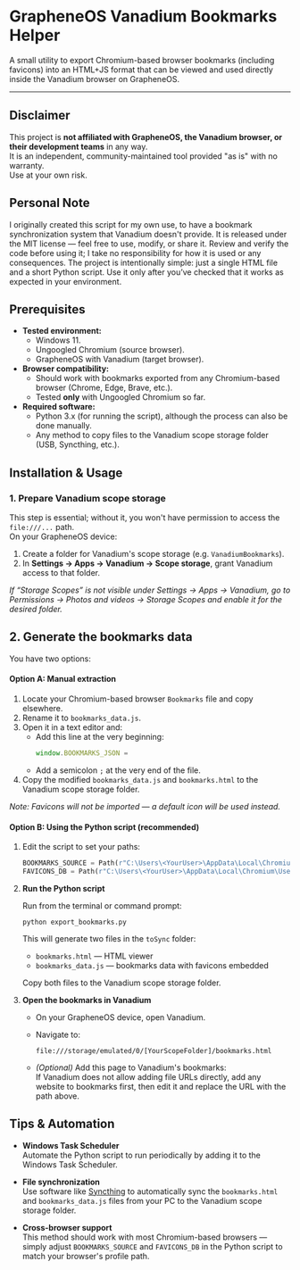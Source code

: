 # GrapheneOS Vanadium Bookmarks Helper
A small utility to export Chromium-based browser bookmarks (including favicons) into an HTML+JS format that can be viewed and used directly inside the Vanadium browser on GrapheneOS.

---

## Disclaimer

This project is **not affiliated with GrapheneOS, the Vanadium browser, or their development teams** in any way.  
It is an independent, community-maintained tool provided "as is" with no warranty.  
Use at your own risk.


## Personal Note
I originally created this script for my own use, to have a bookmark synchronization system that Vanadium doesn't provide.
It is released under the MIT license — feel free to use, modify, or share it.
Review and verify the code before using it; I take no responsibility for how it is used or any consequences.
The project is intentionally simple: just a single HTML file and a short Python script.
Use it only after you’ve checked that it works as expected in your environment.


## Prerequisites

- **Tested environment:**
  - Windows 11.
  - Ungoogled Chromium (source browser).
  - GrapheneOS with Vanadium (target browser).
- **Browser compatibility:**
  - Should work with bookmarks exported from any Chromium-based browser (Chrome, Edge, Brave, etc.).
  - Tested **only** with Ungoogled Chromium so far.
- **Required software:**
  - Python 3.x (for running the script), although the process can also be done manually.
  - Any method to copy files to the Vanadium scope storage folder (USB, Syncthing, etc.).


## Installation & Usage

### 1. Prepare Vanadium scope storage
This step is essential; without it, you won't have permission to access the `file:///...` path.   
On your GrapheneOS device:
1. Create a folder for Vanadium's scope storage (e.g. `VanadiumBookmarks`).
2. In **Settings → Apps → Vanadium → Scope storage**, grant Vanadium access to that folder.

*If “Storage Scopes” is not visible under Settings → Apps → Vanadium, go to Permissions → Photos and videos → Storage Scopes and enable it for the desired folder.*


## 2. Generate the bookmarks data

You have two options:

#### **Option A: Manual extraction**
1. Locate your Chromium-based browser `Bookmarks` file and copy elsewhere.
2. Rename it to `bookmarks_data.js`.
3. Open it in a text editor and:
   - Add this line at the very beginning:  
     ```js
     window.BOOKMARKS_JSON = 
     ```
   - Add a semicolon `;` at the very end of the file.
4. Copy the modified `bookmarks_data.js` and `bookmarks.html` to the Vanadium scope storage folder.

*Note: Favicons will not be imported — a default icon will be used instead.*


#### **Option B: Using the Python script** (recommended)
1. Edit the script to set your paths:
   ```python
   BOOKMARKS_SOURCE = Path(r"C:\Users\<YourUser>\AppData\Local\Chromium\User Data\Default\Bookmarks")
   FAVICONS_DB = Path(r"C:\Users\<YourUser>\AppData\Local\Chromium\User Data\Default\Favicons")

2. **Run the Python script**

   Run from the terminal or command prompt:

       python export_bookmarks.py

   This will generate two files in the `toSync` folder:

   - `bookmarks.html` — HTML viewer
   - `bookmarks_data.js` — bookmarks data with favicons embedded

   Copy both files to the Vanadium scope storage folder.

3. **Open the bookmarks in Vanadium**

   - On your GrapheneOS device, open Vanadium.
   - Navigate to:

         file:///storage/emulated/0/[YourScopeFolder]/bookmarks.html

   - *(Optional)* Add this page to Vanadium's bookmarks:  
     If Vanadium does not allow adding file URLs directly, add any website to bookmarks first, then edit it and replace the URL with the path above.


## Tips & Automation

- **Windows Task Scheduler**  
  Automate the Python script to run periodically by adding it to the Windows Task Scheduler.

- **File synchronization**  
  Use software like [Syncthing](https://syncthing.net/) to automatically sync the `bookmarks.html` and `bookmarks_data.js` files from your PC to the Vanadium scope storage folder.

- **Cross-browser support**  
  This method should work with most Chromium-based browsers — simply adjust `BOOKMARKS_SOURCE` and `FAVICONS_DB` in the Python script to match your browser's profile path.
